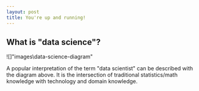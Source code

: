 ```yaml
---
layout: post
title: You're up and running!
---
```


## What is "data science"?

![]"images\data-science-diagram"

A popular interpretation of the term "data scientist" can be described with the diagram above. It is the intersection of traditional statistics/math 
knowledge with technology and domain knowledge.